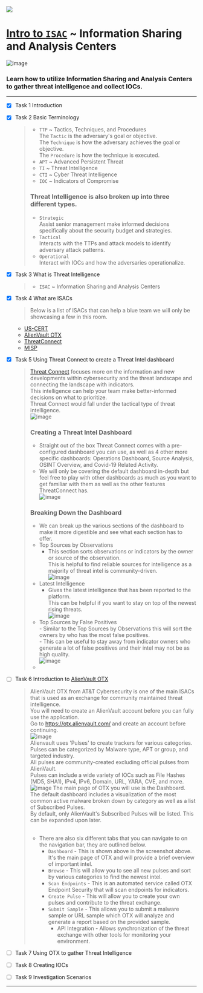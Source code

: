 <img src="https://user-images.githubusercontent.com/51442719/173916458-458c958a-f6fd-429a-9b38-18d13a2effb6.png">

# [Intro to `ISAC`](https://tryhackme.com/room/introtoisac) ~  Information Sharing and Analysis Centers

![image](https://user-images.githubusercontent.com/51442719/173916426-783af979-e1dd-4067-9c97-4053cc3c3dbe.png)
### Learn how to utilize Information Sharing and Analysis Centers to gather threat intelligence and collect IOCs.

---

- [x] Task 1  Introduction
- [x] Task 2  Basic Terminology
  > - `TTP` ~ Tactics, Techniques, and Procedures <br>
    > The `Tactic` is the adversary's goal or objective. <br>
    > The `Technique` is how the adversary achieves the goal or objective. <br>
    > The `Procedure` is how the technique is executed. <br>
  > - `APT` ~ Advanced Persistent Threat
  > - `TI` ~ Threat Intelligence
  > - `CTI` ~ Cyber Threat Intelligence
  > - `IOC` ~ Indicators of Compromise
  > ### Threat Intelligence is also broken up into three different types. <br>
  > - `Strategic` <br> Assist senior management make informed decisions specifically about the security budget and strategies. <br>
  > - `Tactical` <br> Interacts with the TTPs and attack models to identify adversary attack patterns. <br>
  > - `Operational` <br> Interact with IOCs and how the adversaries operationalize. <br>
- [x] Task 3  What is Threat Intelligence
  > - `ISAC` ~ Information Sharing and Analysis Centers 
- [x] Task 4  What are ISACs
  > Below is a list of ISACs that can help a blue team we will only be showcasing a few in this room.
  * [US-CERT](https://us-cert.cisa.gov/)
  * [AlienVault OTX](https://otx.alienvault.com/)
  * [ThreatConnect](https://threatconnect.com/)
  * [MISP](https://www.misp-project.org/)
- [x] Task 5  Using Threat Connect to create a Threat Intel dashboard
  > [Threat Connect](https://threatconnect.com/) focuses more on the information and new developments within cybersecurity and the threat landscape and connecting the landscape with indicators. <br>
  > This intelligence can help your team make better-informed decisions on what to prioritize. <br>
  > Threat Connect would fall under the tactical type of threat intelligence. <br>
  > ![image](https://user-images.githubusercontent.com/51442719/173928236-530c1d27-076b-4bfc-a1be-bc2ecf1339e5.png)
  > ### Creating a Threat Intel Dashboard
  > - Straight out of the box Threat Connect comes with a pre-configured dashboard you can use, as well as 4 other more specific dashboards: Operations Dashboard, Source Analysis, OSINT Overview, and Covid-19 Related Activity. <br>
  > - We will only be covering the default dashboard in-depth but feel free to play with other dashboards as much as you want to get familiar with them as well as the other features ThreatConnect has. <br>
  > ![image](https://user-images.githubusercontent.com/51442719/173930376-acfca7f6-4abc-4cef-9c0c-193475d6f93c.png)
  > ### Breaking Down the Dashboard
  > - We can break up the various sections of the dashboard to make it more digestible and see what each section has to offer. <br>
  > - Top Sources by Observations <br>
  > 	- This section sorts observations or indicators by the owner or source of the observation. <br> This is helpful to find reliable sources for intelligence as a majority of threat intel is community-driven. <br>
  > ![image](https://user-images.githubusercontent.com/51442719/173930651-4fe9f6db-9c92-4d52-8423-0d67c19aeab8.png) <br>
  > - Latest Intelligence <br>
  > 	- Gives the latest intelligence that has been reported to the platform. <br> This can be helpful if you want to stay on top of the newest rising threats. <br>
  > ![image](https://user-images.githubusercontent.com/51442719/173931410-c999ebe8-13e4-429a-8a90-579864194136.png) <br>
  > - Top Sources by False Positives <br>
	    - Similar to the Top Sources by Observations this will sort the owners by who has the most false positives. <br>
	    - This can be useful to stay away from indicator owners who generate a lot of false positives and their intel may not be as high quality. <br>
	> ![image](https://user-images.githubusercontent.com/51442719/173931866-8252c41f-6377-4d26-b57a-cb5055067ee3.png) 
	> - 
- [ ] Task 6  Introduction to [AlienVault OTX](https://otx.alienvault.com/)
  > AlienVault OTX from AT&T Cybersecurity is one of the main ISACs that is used as an exchange for community maintained threat intelligence. <br>
  > You will need to create an AlienVault account before you can fully use the application. <br>
  > Go to https://otx.alienvault.com/ and create an account before continuing. <br>
  > ![image](https://user-images.githubusercontent.com/51442719/173933091-327254af-0624-4d94-a5df-75e54332b674.png) <br>
  > Alienvault uses 'Pulses' to create trackers for various categories. <br>
  > Pulses can be categorized by Malware type, APT or group, and targeted industry. <br>
  > All pulses are community-created excluding official pulses from AlienVault. <br>
  > Pulses can include a wide variety of IOCs such as File Hashes (MD5, SHA1), IPv4, IPv6, Domain, URL, YARA, CVE, and more. <br>
  > ![image](https://user-images.githubusercontent.com/51442719/173933587-2cdd8240-0426-400e-9127-d1dca813fb13.png)
  > The main page of OTX you will use is the Dashboard. <br>
  > The default dashboard includes a visualization of the most common active malware broken down by category as well as a list of Subscribed Pulses. <br>
  > By default, only AlienVault's Subscribed Pulses will be listed. This can be expanded upon later. <br><br>
  > - There are also six different tabs that you can navigate to on the navigation bar, they are outlined below. <br>
  >   - `Dashboard` - This is shown above in the screenshot above. It's the main page of OTX and will provide a brief overview of important intel. <br>
  >   - `Browse` - This will allow you to see all new pulses and sort by various categories to find the newest intel. <br>
  >   - `Scan Endpoints` - This is an automated service called OTX Endpoint Security that will scan endpoints for indicators. <br>
  >   - `Create Pulse` - This will allow you to create your own pulses and contribute to the threat exchange. <br>
  >   - `Submit Sample` - This allows you to submit a malware sample or URL sample which OTX will analyze and generate a report based on the provided sample. <br>
  > 	- API Integration - Allows synchronization of the threat exchange with other tools for monitoring your environment. <br>








- [ ] Task 7  Using OTX to gather Threat Intelligence
- [ ] Task 8  Creating IOCs
- [ ] Task 9  Investigation Scenarios

---
